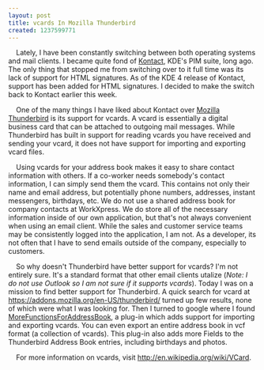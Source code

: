 ```yaml
---
layout: post
title: vcards In Mozilla Thunderbird
created: 1237599771
---
```

&nbsp;&nbsp;&nbsp; Lately, I have been constantly switching between both operating systems and mail clients.  I became quite fond of <a href="http://kontact.kde.org/">Kontact</a>, KDE's PIM suite, long ago.  The only thing that stopped me from switching over to it full time was its lack of support for HTML signatures.  As of the KDE 4 release of Kontact, support has been added for HTML signatures.  I decided to make the switch back to Kontact earlier this week.

&nbsp;&nbsp;&nbsp; One of the many things I have liked about Kontact over <a href="http://en-us.www.mozillamessaging.com/en-US/">Mozilla Thunderbird</a> is its support for vcards.  A vcard is essentially a digital business card that can be attached to outgoing mail messages.  While Thunderbird has built in support for reading vcards you have received and sending your vcard, it does not have support for importing and exporting vcard files.

&nbsp;&nbsp;&nbsp; Using vcards for your address book makes it easy to share contact information with others.  If a co-worker needs somebody's contact information, I can simply send them the vcard.  This contains not only their name and email address, but potentially phone numbers, addresses, instant messengers, birthdays, etc. We do not use a shared address book for company contacts at WorkXpress.  We do store all of the necessary information inside of our own application, but that's not always convenient when using an email client.  While the sales and customer service teams may be consistently logged into the application, I am not.  As a developer, its not often that I have to send emails outside of the company, especially to customers.

&nbsp;&nbsp;&nbsp; So why doesn't Thunderbird have better support for vcards?  I'm not entirely sure.  It's a standard format that other email clients utalize (<i>Note: I do not use Outlook so I am not sure if it supports vcards</i>).  Today I was on a mission to find better support for Thunderbird.  A quick search for vcard at <a href="https://addons.mozilla.org/en-US/thunderbird/">https://addons.mozilla.org/en-US/thunderbird/</a> turned up few results, none of which were what I was looking for.  Then I turned to google where I found <a href="http://nic-nac-project.de/~kaosmos/morecols-en.html">MoreFunctionsForAddressBook</a>, a plug-in which adds support for importing and exporting vcards.  You can even export an entire address book in vcf format (a collection of vcards).  This plug-in also adds more Fields to the Thunderbird Address Book entries, including birthdays and photos.

&nbsp;&nbsp;&nbsp; For more information on vcards, visit <a href="http://en.wikipedia.org/wiki/VCard">http://en.wikipedia.org/wiki/VCard</a>.
